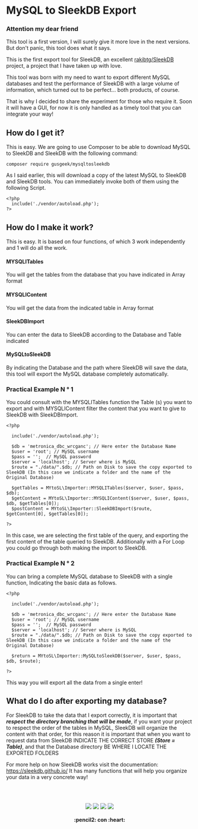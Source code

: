 # MySQL to SleekDB Export
### Attention my dear friend
This tool is a first version, I will surely give it more love in the next versions. But don't panic, this tool does what it says.

This is the first export tool for SleekDB, an excellent [rakibtg/SleekDB](https://github.com/rakibtg/SleekDB) project, a project that I have taken up with love.

This tool was born with my need to want to export different MySQL databases and test the performance of SleekDB with a large volume of information, which turned out to be perfect... both products, of course.

That is why I decided to share the experiment for those who require it.
Soon it will have a GUI, for now it is only handled as a timely tool that you can integrate your way! 


## How do I get it? 
This is easy. We are going to use Composer to be able to download MySQL to SleekDB and SleekDB with the following command:

```
composer require gusgeek/mysqltosleekdb
```

As I said earlier, this will download a copy of the latest MySQL to SleekDB and SleekDB tools. You can immediately invoke both of them using the following Script. 

```
<?php
  include('./vendor/autoload.php'); 
?>
```

##  How do I make it work?
This is easy. It is based on four functions, of which 3 work independently and 1 will do all the work.

#### MYSQLITables
You will get the tables from the database that you have indicated in Array format
#### MYSQLIContent
You will get the data from the indicated table in Array format
#### SleekDBImport
You can enter the data to SleekDB according to the Database and Table indicated
#### MySQLtoSleekDB
By indicating the Database and the path where SleekDB will save the data, this tool will export the MySQL database completely automatically. 


### Practical Example N ° 1
You could consult with the MYSQLITables function the Table (s) you want to export and with MYSQLIContent filter the content that you want to give to SleekDB with SleekDBImport.

```
<?php

  include('./vendor/autoload.php'); 
  
  $db = 'metronica_dbc_wrcganc'; // Here enter the Database Name
  $user = 'root'; // MySQL username
  $pass = '';  // MySQL password
  $server = 'localhost'; // Server where is MySQL
  $route = "./data/".$db; // Path on Disk to save the copy exported to SleekDB (In this case we indicate a folder and the name of the Original Database) 

  $getTables = MYtoSL\Importer::MYSQLITables($server, $user, $pass, $db);
  $getContent = MYtoSL\Importer::MYSQLIContent($server, $user, $pass, $db, $getTables[0]);
  $postContent = MYtoSL\Importer::SleekDBImport($route, $getContent[0], $getTables[0]);

?>
```

In this case, we are selecting the first table of the query, and exporting the first content of the table queried to SleekDB. Additionally with a For Loop you could go through both making the import to SleekDB. 


### Practical Example N ° 2
You can bring a complete MySQL database to SleekDB with a single function, Indicating the basic data as follows.

```
<?php

  include('./vendor/autoload.php'); 
  
  $db = 'metronica_dbc_wrcganc'; // Here enter the Database Name
  $user = 'root'; // MySQL username
  $pass = '';  // MySQL password
  $server = 'localhost'; // Server where is MySQL
  $route = "./data/".$db; // Path on Disk to save the copy exported to SleekDB (In this case we indicate a folder and the name of the Original Database) 

  $return = MYtoSL\Importer::MySQLtoSleekDB($server, $user, $pass, $db, $route); 
  
?>
```

This way you will export all the data from a single enter! 

## What do I do after exporting my database?
For SleekDB to take the data that I export correctly, it is important that ***respect the directory branching that will be made***, if you want your project to respect the order of the tables in MySQL, SleekDB will organize the content with that order, for this reason it is important that when you want to request data from SleekDB INDICATE THE CORRECT STORE ***(Store = Table)***, and that the Database directory BE WHERE I LOCATE THE EXPORTED FOLDERS 


For more help on how SleekDB works visit the documentation: https://sleekdb.github.io/ It has many functions that will help you organize your data in a very concrete way!


<br><br>
<p align="center">
    <img src="https://img.shields.io/github/downloads/gusgeek/MySQLtoSleekDB/total">  
    <img src="https://img.shields.io/github/v/release/gusgeek/MySQLtoSleekDB">  
    <img src="https://img.shields.io/github/release-date/gusgeek/MySQLtoSleekDB">  
    <img src="https://img.shields.io/github/languages/code-size/gusgeek/MySQLtoSleekDB">
  <br><br>
  <strong>:pencil2: con :heart:</strong>
</p>


